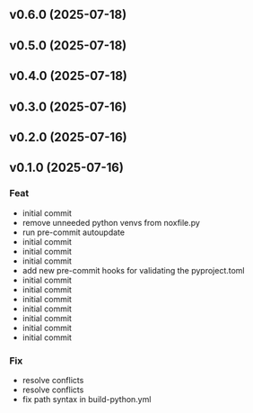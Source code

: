 ## v0.6.0 (2025-07-18)

## v0.5.0 (2025-07-18)

## v0.4.0 (2025-07-18)

## v0.3.0 (2025-07-16)

## v0.2.0 (2025-07-16)

## v0.1.0 (2025-07-16)

### Feat

- initial commit
- remove unneeded python venvs from noxfile.py
- run pre-commit autoupdate
- initial commit
- initial commit
- initial commit
- add new pre-commit hooks for validating the pyproject.toml
- initial commit
- initial commit
- initial commit
- initial commit
- initial commit
- initial commit
- initial commit

### Fix

- resolve conflicts
- resolve conflicts
- fix path syntax in build-python.yml
